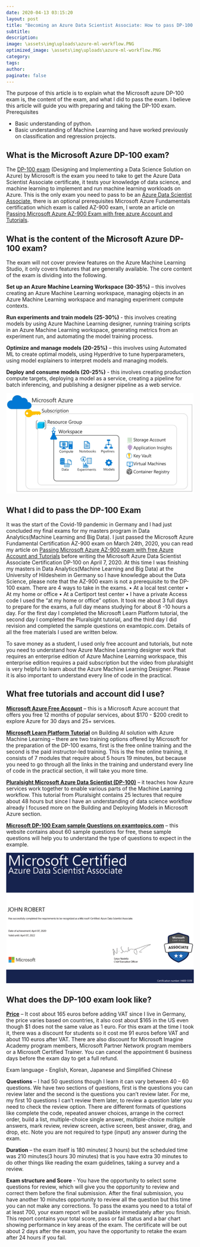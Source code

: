 ```yaml
---
date: 2020-04-13 03:15:20
layout: post
title: "Becoming an Azure Data Scientist Associate: How to pass DP-100 exam"
subtitle:
description:
image: \assets\img\uploads\azure-ml-workflow.PNG
optimized_image: \assets\img\uploads\azure-ml-workflow.PNG
category:
tags:
author:
paginate: false
---
```


The purpose of this article is to explain what the Microsoft azure DP-100 exam is, the content of the exam, and what I did to pass the exam. I believe this article will guide you with preparing and taking the DP-100 exam.
Prerequisites 
*	Basic understanding of python. 
*	Basic understanding of Machine Learning and have worked previously on classification and regression projects.


## What is the Microsoft Azure DP-100 exam? 

The [DP-100 exam](https://docs.microsoft.com/en-us/learn/certifications/exams/dp-100) (Designing and Implementing a Data Science Solution on Azure) by Microsoft is the exam you need to take to get the Azure Data Scientist Associate certificate, it tests your knowledge of data science, and machine learning to implement and run machine learning workloads on Azure. This is the only exam you need to pass to be an [Azure Data Scientist Associate](https://docs.microsoft.com/en-us/learn/certifications/azure-data-scientist), there is an optional prerequisites Microsoft Azure Fundamentals certification which exam is called AZ-900 exam, I wrote an article on [Passing Microsoft Azure AZ-900 Exam with free azure Account and Tutorials](https://trojrobert.github.io/passing-microsoft-azure-az-900-exam-with-free-azure-account-and-tutorials/).


## What is the content of the Microsoft Azure DP-100 exam? 

The exam will not cover preview features on the Azure Machine Learning Studio, it only covers features that are generally available. The core content of the exam is dividing into the following. 

**Set up an Azure Machine Learning Workspace (30-35%)** – this involves creating an Azure Machine Learning workspace, managing objects in an Azure Machine Learning workspace and managing experiment compute contexts.

**Run experiments and train models (25-30%)** - this involves creating models by using Azure Machine Learning designer, running training scripts in an Azure Machine Learning workspace, generating metrics from an experiment run, and automating the model training process.

**Optimize and manage models (20-25%)** – this involves using Automated ML to create optimal models, using Hyperdrive to tune hyperparameters, using model explainers to interpret models and managing models. 

**Deploy and consume models (20-25%)** - this involves creating production compute targets, deploying a model as a service, creating a pipeline for batch inferencing, and publishing a designer pipeline as a web service. 

![Azure Machine Learning Workspace](\assets\img\uploads\azure-ml-workspace.PNG)

## What I did to pass the DP-100 Exam

It was the start of the Covid-19 pandemic in Germany and I had just concluded my final exams for my masters program in Data Analytics(Machine Learning and Big Data).  I just passed the Microsoft Azure Fundamental Certification AZ-900 exam on March 24th, 2020, you can read my article on [Passing Microsoft Azure AZ-900 exam with free Azure Account and Tutorials](https://trojrobert.github.io/passing-microsoft-azure-az-900-exam-with-free-azure-account-and-tutorials/) before writing the Microsoft Azure Data Scientist Associate Certification DP-100 on April 7, 2020. At this time I was finishing my masters in Data Analytics(Machine Learning and Big Data) at the University of Hildesheim in Germany so I have knowledge about the Data Science, please note that the AZ-900 exam is not a prerequisite to the DP-100 exam. There are 4 ways to take in the exams.
•	At a local test center
•	At my home or office
•	At a Certiport test center
•	I have a private Access code
I used the “at my home or office” option. It took me about 3 full days to prepare for the exams, a full day means studying for about 8 -10 hours a day. For the first day I completed the Microsoft Learn Platform tutorial, the second day I completed the Pluralsight tutorial, and the third day I did revision and completed the sample questions on examtopic.com. Details of all the free materials I used are written below.  
 
To save money as a student, I used only free account and tutorials, but note you need to understand how Azure Machine Learning designer work that requires an enterprise edition of Azure Machine Learning workspace, this enterprise edition requires a paid subscription but the video from pluralsight is very helpful to learn about the Azure Machine Learning Designer. Please it is also important to understand every line of code in the practical. 


## What free tutorials and account did I use? 
 
**[Microsoft Azure Free Account](https://azure.microsoft.com)** – this is a Microsoft Azure account that offers you free 12 months of popular services, about $170 - $200 credit to explore Azure for 30 days and 25+ services. 
 
**[Microsoft Learn Platform Tutorial](https://docs.microsoft.com/en-us/learn/paths/build-ai-solutions-with-azure-ml-service/)** on Building AI solution with Azure Machine Learning – there are two training options offered by Microsoft for the preparation of the DP-100 exams, first is the free online training and the second is the paid instructor-led training. This is the free online training, it consists of 7 modules that require about 5 hours 19 minutes, but because you need to go through all the links in the training and understand every line of code in the practical section, it will take you more time. 
 
**[Pluralsight Microsoft Azure Data Scientist (DP-100)](https://www.pluralsight.com/paths/microsoft-azure-data-scientist-dp-100)** – it teaches how Azure services work together to enable various parts of the Machine Learning workflow. This tutorial from Pluralsight contains 25 lectures that require about 48 hours but since I have an understanding of data science workflow already I focused more on the Building and Deploying Models in Microsoft Azure section.  
 
**[Microsoft DP-100 Exam sample Questions on examtopics.com](https://www.examtopics.com/exams/microsoft/dp-100/view/1/)** – this website contains about 60 sample questions for free, these sample questions will help you to understand the type of questions to expect in the example. 

![Azure Data Scientist Certicate](\assets\img\uploads\dp-100-certificate.PNG)
## What does the DP-100 exam look like? 
 
**[Price](https://docs.microsoft.com/en-us/learn/certifications/exams/dp-100)** – It cost about 165 euros before adding VAT since I live in Germany, the price varies based on countries, it also cost about $165 in the US even though $1 does not the same value as 1 euro. For this exam at the time I took it, there was a discount for students so it cost me 91 euros before VAT and about 110 euros after VAT. There are also discount for Microsoft Imagine Academy program members, Microsoft Partner Network program members or a Microsoft Certified Trainer. You can cancel the appointment 6 business days before the exam day to get a full refund.
 
Exam language - English, Korean, Japanese and Simplified Chinese
 
**Questions** – I had 50 questions though I learn it can vary between 40 – 60 questions. We have two sections of questions, first is the questions you can review later and the second is the questions you can’t review later. For me, my first 10 questions I can’t review them later, to review a question later you need to check the review option. There are different formats of questions like complete the code, repeated answer choices, arrange in the correct order, build a list, multiple-choice single answer, multiple-choice multiple answers, mark review, review screen, active screen, best answer, drag, and drop, etc. Note you are not required to type (input) any answer during the exam.
 
**Duration** – the exam itself is 180 minutes( 3 hours) but the scheduled time was 210 minutes(3 hours 30 minutes) that is you have extra 30 minutes to do other things like reading the exam guidelines, taking a survey and a review.

**Exam structure and Score** - You have the opportunity to select some questions for review, which will give you the opportunity to review and correct them before the final submission. After the final submission, you have another 10 minutes opportunity to review all the question but this time you can not make any corrections. To pass the exams you need to a total of at least 700, your exam report will be available immediately after you finish. This report contains your total score, pass or fail status and a bar chart showing performance in key areas of the exam. The certificate will be out about 2 days after the exam, you have the opportunity to retake the exam after 24 hours if you fail.



